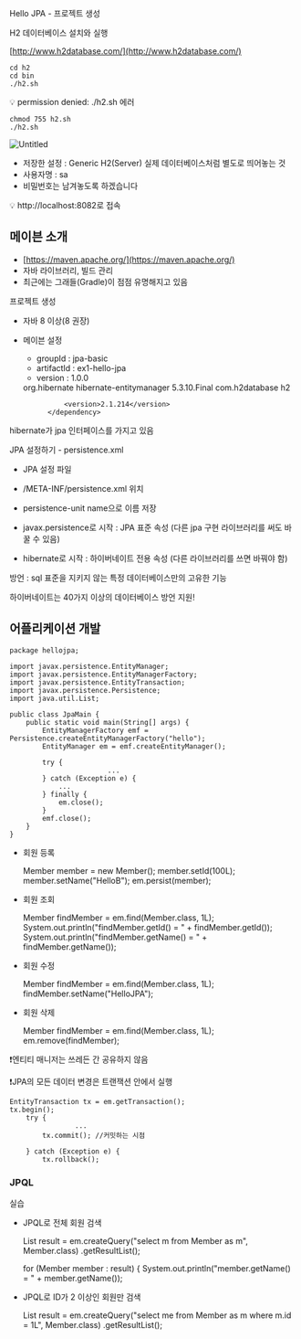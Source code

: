 Hello JPA - 프로젝트 생성

H2 데이터베이스 설치와 실행

[http://www.h2database.com/](http://www.h2database.com/)


    cd h2
    cd bin
    ./h2.sh


<aside>
💡 permission denied: ./h2.sh 에러

</aside>


    chmod 755 h2.sh
    ./h2.sh


![Untitled](https://s3-us-west-2.amazonaws.com/secure.notion-static.com/d721f567-2237-48fc-85db-1d5437f634e9/Untitled.png)

- 저장한 설정 : Generic H2(Server) 실제 데이터베이스처럼 별도로 띄어놓는 것
- 사용자명 : sa
- 비밀번호는 남겨놓도록 하겠습니다

<aside>
💡 http://localhost:8082로 접속

</aside>

## 메이븐 소개

- [https://maven.apache.org/](https://maven.apache.org/)
- 자바 라이브러리, 빌드 관리
- 최근에는 그래들(Gradle)이 점점 유명해지고 있음

프로젝트 생성

- 자바 8 이상(8 권장)
- 메이븐 설정
    - groupId : jpa-basic
    - artifactId : ex1-hello-jpa
    - version : 1.0.0


    <dependencies>
            <!-- JPA 하이버네이트 -->
            <dependency>
                <groupId>org.hibernate</groupId>
                <artifactId>hibernate-entitymanager</artifactId>
                <version>5.3.10.Final</version>
            </dependency>
            <!-- H2 데이터베이스 -->
            <dependency>
                <groupId>com.h2database</groupId>
                <artifactId>h2</artifactId>
    
                <version>2.1.214</version>
            </dependency>
    </dependencies>


hibernate가 jpa 인터페이스를 가지고 있음

JPA 설정하기 - persistence.xml

- JPA 설정 파일
- /META-INF/persistence.xml 위치
- persistence-unit name으로 이름 저장
- javax.persistence로 시작 : JPA 표준 속성 (다른 jpa 구현 라이브러리를 써도 바꿀 수 있음)
- hibernate로 시작 : 하이버네이트 전용 속성 (다른 라이브러리를 쓰면 바꿔야 함)


    <?xml version="1.0" encoding="UTF-8"?>
    <persistence version="2.2"
                 xmlns="http://xmlns.jcp.org/xml/ns/persistence" xmlns:xsi="http://www.w3.org/2001/XMLSchema-instance"
                 xsi:schemaLocation="http://xmlns.jcp.org/xml/ns/persistence http://xmlns.jcp.org/xml/ns/persistence/persistence_2_2.xsd">
        <persistence-unit name="hello">
            <properties>
                <!-- 필수 속성 -->
                <property name="javax.persistence.jdbc.driver" value="org.h2.Driver"/>
                <property name="javax.persistence.jdbc.user" value="sa"/>
                <property name="javax.persistence.jdbc.password" value=""/>
                <property name="javax.persistence.jdbc.url" value="jdbc:h2:tcp://localhost/~/test"/>
                <property name="hibernate.dialect" value="org.hibernate.dialect.H2Dialect"/>
                <!-- 옵션 -->
                <property name="hibernate.show_sql" value="true"/>
                <property name="hibernate.format_sql" value="true"/>
                <property name="hibernate.use_sql_comments" value="true"/>
                <!--<property name="hibernate.hbm2ddl.auto" value="create" />-->
            </properties>
        </persistence-unit>
    </persistence>


방언 : sql 표준을 지키지 않는 특정 데이터베이스만의 고유한 기능

하이버네이트는 40가지 이상의 데이터베이스 방언 지원!

## 어플리케이션 개발


    package hellojpa;
    
    import javax.persistence.EntityManager;
    import javax.persistence.EntityManagerFactory;
    import javax.persistence.EntityTransaction;
    import javax.persistence.Persistence;
    import java.util.List;
    
    public class JpaMain {
        public static void main(String[] args) {
            EntityManagerFactory emf = Persistence.createEntityManagerFactory("hello");
            EntityManager em = emf.createEntityManager();
    
            try {
                            ...
            } catch (Exception e) {
                ...
            } finally {
                em.close();
            }
            emf.close();
        }
    }


- 회원 등록


    Member member = new Member();
    member.setId(100L);
    member.setName("HelloB");
    em.persist(member);


- 회원 조회



    Member findMember = em.find(Member.class, 1L);
    System.out.println("findMember.getId() = " + findMember.getId());
    System.out.println("findMember.getName() = " + findMember.getName());


- 회원 수정


    Member findMember = em.find(Member.class, 1L);
    findMember.setName("HelloJPA");


- 회원 삭제


    Member findMember = em.find(Member.class, 1L);
    em.remove(findMember);


❗️엔티티 매니저는 쓰레든 간 공유하지 않음

❗️JPA의 모든 데이터 변경은 트랜잭션 안에서 실행


    EntityTransaction tx = em.getTransaction();
    tx.begin();
        try {
                    ...
            tx.commit(); //커밋하는 시점
    
        } catch (Exception e) {
            tx.rollback();


### JPQL

실습

- JPQL로 전체 회원 검색


    List<Member> result = em.createQuery("select m from Member as m", Member.class)
            .getResultList();
    
    for (Member member : result) {
        System.out.println("member.getName() = " + member.getName());


- JPQL로 ID가 2 이상인 회원만 검색


    List<Member> result = em.createQuery("select me from Member as m where m.id = 1L", Member.class)
        .getResultList();

